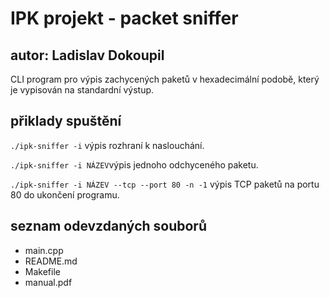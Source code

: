 
# IPK projekt - packet sniffer
## autor: Ladislav Dokoupil
CLI program pro výpis zachycených paketů v hexadecimální podobě, který
je vypisován na standardní výstup.

## přiklady spuštění

`./ipk-sniffer -i` výpis rozhraní k naslouchání.

`./ipk-sniffer -i NÁZEV`výpis jednoho odchyceného paketu.

`./ipk-sniffer -i NÁZEV --tcp --port 80 -n -1` výpis TCP paketů na portu 80 do ukončení programu.


## seznam odevzdaných souborů
* main.cpp
* README.md
* Makefile
* manual.pdf
